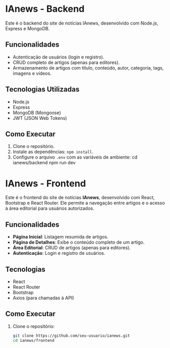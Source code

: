 # IAnews - Backend

Este é o backend do site de notícias IAnews, desenvolvido com Node.js, Express e MongoDB.

## Funcionalidades
- Autenticação de usuários (login e registro).
- CRUD completo de artigos (apenas para editores).
- Armazenamento de artigos com título, conteúdo, autor, categoria, tags, imagens e vídeos.

## Tecnologias Utilizadas
- Node.js
- Express
- MongoDB (Mongoose)
- JWT (JSON Web Tokens)

## Como Executar
1. Clone o repositório.
2. Instale as dependências: `npm install`.
3. Configure o arquivo `.env` com as variáveis de ambiente:
  cd ianews/backend
  npm run dev



# IAnews - Frontend

Este é o frontend do site de notícias **IAnews**, desenvolvido com React, Bootstrap e React Router. Ele permite a navegação entre artigos e o acesso à área editorial para usuários autorizados.

## Funcionalidades
- **Página Inicial**: Listagem resumida de artigos.
- **Página de Detalhes**: Exibe o conteúdo completo de um artigo.
- **Área Editorial**: CRUD de artigos (apenas para editores).
- **Autenticação**: Login e registro de usuários.

## Tecnologias
- React
- React Router
- Bootstrap
- Axios (para chamadas à API)

## Como Executar
1. Clone o repositório:
   ```bash
   git clone https://github.com/seu-usuario/ianews.git
   cd ianews/frontend